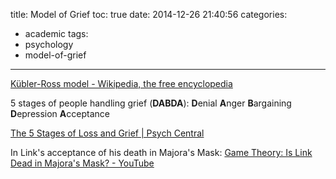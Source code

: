 title: Model of Grief
toc: true
date: 2014-12-26 21:40:56
categories:
- academic
tags:
- psychology
- model-of-grief
---

[Kübler-Ross model - Wikipedia, the free encyclopedia](http://en.wikipedia.org/wiki/K%C3%BCbler-Ross_model)

5 stages of people handling grief (**DABDA**):
**D**enial
**A**nger
**B**argaining
**D**epression
**A**cceptance

<!-- more -->

[The 5 Stages of Loss and Grief | Psych Central](http://psychcentral.com/lib/the-5-stages-of-loss-and-grief/000617)

In Link's acceptance of his death in Majora's Mask:
[Game Theory: Is Link Dead in Majora's Mask? - YouTube](https://www.youtube.com/watch?v=7S1SVkysIRw&list=PL35FE5C4B157509C9&index=16)
